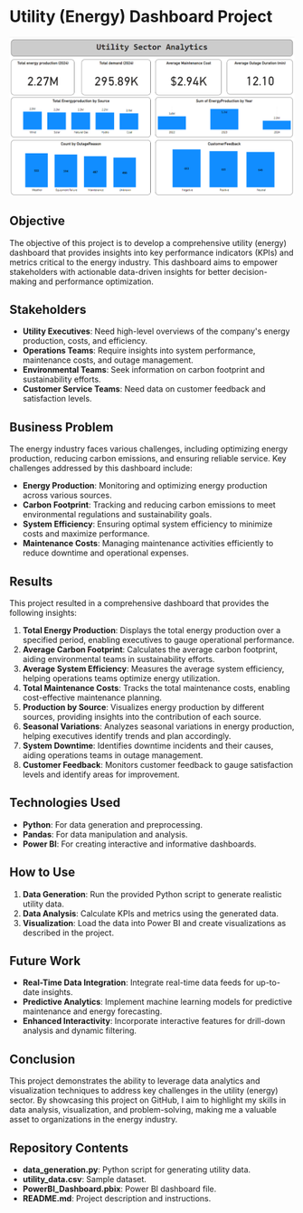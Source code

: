 
# Utility (Energy) Dashboard Project
![Utility Dashboard](energy_dashboard.png)

## Objective

The objective of this project is to develop a comprehensive utility (energy) dashboard that provides insights into key performance indicators (KPIs) and metrics critical to the energy industry. This dashboard aims to empower stakeholders with actionable data-driven insights for better decision-making and performance optimization.

## Stakeholders

- **Utility Executives**: Need high-level overviews of the company's energy production, costs, and efficiency.
- **Operations Teams**: Require insights into system performance, maintenance costs, and outage management.
- **Environmental Teams**: Seek information on carbon footprint and sustainability efforts.
- **Customer Service Teams**: Need data on customer feedback and satisfaction levels.

## Business Problem

The energy industry faces various challenges, including optimizing energy production, reducing carbon emissions, and ensuring reliable service. Key challenges addressed by this dashboard include:

- **Energy Production**: Monitoring and optimizing energy production across various sources.
- **Carbon Footprint**: Tracking and reducing carbon emissions to meet environmental regulations and sustainability goals.
- **System Efficiency**: Ensuring optimal system efficiency to minimize costs and maximize performance.
- **Maintenance Costs**: Managing maintenance activities efficiently to reduce downtime and operational expenses.

## Results

This project resulted in a comprehensive dashboard that provides the following insights:

1. **Total Energy Production**: Displays the total energy production over a specified period, enabling executives to gauge operational performance.
2. **Average Carbon Footprint**: Calculates the average carbon footprint, aiding environmental teams in sustainability efforts.
3. **Average System Efficiency**: Measures the average system efficiency, helping operations teams optimize energy utilization.
4. **Total Maintenance Costs**: Tracks the total maintenance costs, enabling cost-effective maintenance planning.
5. **Production by Source**: Visualizes energy production by different sources, providing insights into the contribution of each source.
6. **Seasonal Variations**: Analyzes seasonal variations in energy production, helping executives identify trends and plan accordingly.
7. **System Downtime**: Identifies downtime incidents and their causes, aiding operations teams in outage management.
8. **Customer Feedback**: Monitors customer feedback to gauge satisfaction levels and identify areas for improvement.

## Technologies Used

- **Python**: For data generation and preprocessing.
- **Pandas**: For data manipulation and analysis.
- **Power BI**: For creating interactive and informative dashboards.

## How to Use

1. **Data Generation**: Run the provided Python script to generate realistic utility data.
2. **Data Analysis**: Calculate KPIs and metrics using the generated data.
3. **Visualization**: Load the data into Power BI and create visualizations as described in the project.

## Future Work

- **Real-Time Data Integration**: Integrate real-time data feeds for up-to-date insights.
- **Predictive Analytics**: Implement machine learning models for predictive maintenance and energy forecasting.
- **Enhanced Interactivity**: Incorporate interactive features for drill-down analysis and dynamic filtering.

## Conclusion

This project demonstrates the ability to leverage data analytics and visualization techniques to address key challenges in the utility (energy) sector. By showcasing this project on GitHub, I aim to highlight my skills in data analysis, visualization, and problem-solving, making me a valuable asset to organizations in the energy industry.

## Repository Contents

- **data_generation.py**: Python script for generating utility data.
- **utility_data.csv**: Sample dataset.
- **PowerBI_Dashboard.pbix**: Power BI dashboard file.
- **README.md**: Project description and instructions.
